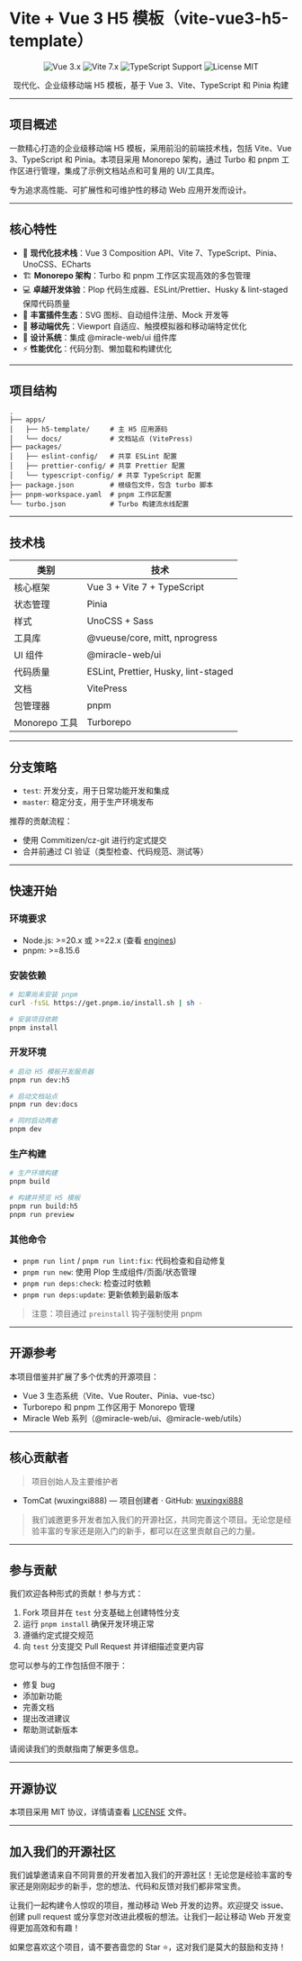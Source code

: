 # Vite + Vue 3 H5 模板（vite-vue3-h5-template）

<p align="center">
  <img src="https://img.shields.io/badge/Vue-3.x-brightgreen.svg" alt="Vue 3.x">
  <img src="https://img.shields.io/badge/Vite-7.x-purple.svg" alt="Vite 7.x">
  <img src="https://img.shields.io/badge/TypeScript-Support-blue.svg" alt="TypeScript Support">
  <img src="https://img.shields.io/badge/License-MIT-green.svg" alt="License MIT">
</p>

<p align="center">
  现代化、企业级移动端 H5 模板，基于 Vue 3、Vite、TypeScript 和 Pinia 构建
</p>

---

## 项目概述

一款精心打造的企业级移动端 H5 模板，采用前沿的前端技术栈，包括 Vite、Vue
3、TypeScript 和 Pinia。本项目采用 Monorepo 架构，通过 Turbo 和 pnpm 工作区进行管理，集成了示例文档站点和可复用的 UI/工具库。

专为追求高性能、可扩展性和可维护性的移动 Web 应用开发而设计。

---

## 核心特性

- 🚀 **现代化技术栈**：Vue 3 Composition API、Vite 7、TypeScript、Pinia、UnoCSS、ECharts
- 🏗️ **Monorepo 架构**：Turbo 和 pnpm 工作区实现高效的多包管理
- 💻 **卓越开发体验**：Plop 代码生成器、ESLint/Prettier、Husky & lint-staged 保障代码质量
- 🔧 **丰富插件生态**：SVG 图标、自动组件注册、Mock 开发等
- 📱 **移动端优先**：Viewport 自适应、触摸模拟器和移动端特定优化
- 🎨 **设计系统**：集成 @miracle-web/ui 组件库
- ⚡ **性能优化**：代码分割、懒加载和构建优化

---

## 项目结构

```
.
├── apps/
│   ├── h5-template/     # 主 H5 应用源码
│   └── docs/            # 文档站点 (VitePress)
├── packages/
│   ├── eslint-config/   # 共享 ESLint 配置
│   ├── prettier-config/ # 共享 Prettier 配置
│   └── typescript-config/ # 共享 TypeScript 配置
├── package.json         # 根级包文件，包含 turbo 脚本
├── pnpm-workspace.yaml  # pnpm 工作区配置
└── turbo.json           # Turbo 构建流水线配置
```

---

## 技术栈

| 类别          | 技术                                 |
| ------------- | ------------------------------------ |
| 核心框架      | Vue 3 + Vite 7 + TypeScript          |
| 状态管理      | Pinia                                |
| 样式          | UnoCSS + Sass                        |
| 工具库        | @vueuse/core, mitt, nprogress        |
| UI 组件       | @miracle-web/ui                      |
| 代码质量      | ESLint, Prettier, Husky, lint-staged |
| 文档          | VitePress                            |
| 包管理器      | pnpm                                 |
| Monorepo 工具 | Turborepo                            |

---

## 分支策略

- `test`: 开发分支，用于日常功能开发和集成
- `master`: 稳定分支，用于生产环境发布

推荐的贡献流程：

- 使用 Commitizen/cz-git 进行约定式提交
- 合并前通过 CI 验证（类型检查、代码规范、测试等）

---

## 快速开始

### 环境要求

- Node.js: >=20.x 或 >=22.x (查看 [engines](./apps/h5-template/package.json))
- pnpm: >=8.15.6

### 安装依赖

```bash
# 如果尚未安装 pnpm
curl -fsSL https://get.pnpm.io/install.sh | sh -

# 安装项目依赖
pnpm install
```

### 开发环境

```bash
# 启动 H5 模板开发服务器
pnpm run dev:h5

# 启动文档站点
pnpm run dev:docs

# 同时启动两者
pnpm dev
```

### 生产构建

```bash
# 生产环境构建
pnpm build

# 构建并预览 H5 模板
pnpm run build:h5
pnpm run preview
```

### 其他命令

- `pnpm run lint` / `pnpm run lint:fix`: 代码检查和自动修复
- `pnpm run new`: 使用 Plop 生成组件/页面/状态管理
- `pnpm run deps:check`: 检查过时依赖
- `pnpm run deps:update`: 更新依赖到最新版本

> 注意：项目通过 `preinstall` 钩子强制使用 pnpm

---

## 开源参考

本项目借鉴并扩展了多个优秀的开源项目：

- Vue 3 生态系统（Vite、Vue Router、Pinia、vue-tsc）
- Turborepo 和 pnpm 工作区用于 Monorepo 管理
- Miracle Web 系列（@miracle-web/ui、@miracle-web/utils）

---

## 核心贡献者

> 项目创始人及主要维护者

- TomCat (wuxingxi888) — 项目创建者 · GitHub: [wuxingxi888](https://github.com/wuxingxi888)

> 我们诚邀更多开发者加入我们的开源社区，共同完善这个项目。无论您是经验丰富的专家还是刚入门的新手，都可以在这里贡献自己的力量。

---

## 参与贡献

我们欢迎各种形式的贡献！参与方式：

1. Fork 项目并在 `test` 分支基础上创建特性分支
2. 运行 `pnpm install` 确保开发环境正常
3. 遵循约定式提交规范
4. 向 `test` 分支提交 Pull Request 并详细描述变更内容

您可以参与的工作包括但不限于：

- 修复 bug
- 添加新功能
- 完善文档
- 提出改进建议
- 帮助测试新版本

请阅读我们的贡献指南了解更多信息。

---

## 开源协议

本项目采用 MIT 协议，详情请查看 [LICENSE](./apps/h5-template/LICENSE) 文件。

---

## 加入我们的开源社区

我们诚挚邀请来自不同背景的开发者加入我们的开源社区！无论您是经验丰富的专家还是刚刚起步的新手，您的想法、代码和反馈对我们都非常宝贵。

让我们一起构建令人惊叹的项目，推动移动 Web 开发的边界。欢迎提交 issue、创建 pull
request 或分享您对改进此模板的想法。让我们一起让移动 Web 开发变得更加高效和有趣！

如果您喜欢这个项目，请不要吝啬您的 Star ⭐，这对我们是莫大的鼓励和支持！
